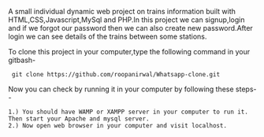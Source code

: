 
A small individual dynamic web project on trains information built with HTML,CSS,Javascript,MySql and PHP.In this project we can signup,login and if we forgot our password then we can also create new password.After login we can see details of the trains between some stations.

To clone this project in your computer,type the following command in your gitbash-

     git clone https://github.com/roopanirwal/Whatsapp-clone.git
  
Now you can check by running it in your computer by following these steps--
                  
    1.) You should have WAMP or XAMPP server in your computer to run it. Then start your Apache and mysql server. 
    2.) Now open web browser in your computer and visit localhost. 
